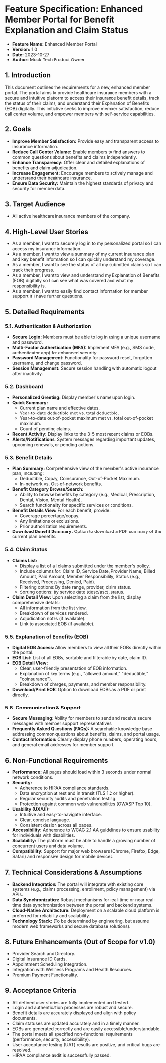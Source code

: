 # Feature Specification: Enhanced Member Portal for Benefit Explanation and Claim Status

*   **Feature Name:** Enhanced Member Portal
*   **Version:** 1.0
*   **Date:** 2023-10-27
*   **Author:** Mock Tech Product Owner

## 1. Introduction

This document outlines the requirements for a new, enhanced member portal. The portal aims to provide healthcare insurance members with a secure and intuitive platform to access their insurance benefit details, track the status of their claims, and understand their Explanation of Benefits (EOB) digitally. This initiative seeks to improve member satisfaction, reduce call center volume, and empower members with self-service capabilities.

## 2. Goals

*   **Improve Member Satisfaction:** Provide easy and transparent access to insurance information.
*   **Reduce Call Center Volume:** Enable members to find answers to common questions about benefits and claims independently.
*   **Enhance Transparency:** Offer clear and detailed explanations of benefits and claim adjudication.
*   **Increase Engagement:** Encourage members to actively manage and understand their healthcare insurance.
*   **Ensure Data Security:** Maintain the highest standards of privacy and security for member data.

## 3. Target Audience

*   All active healthcare insurance members of the company.

## 4. High-Level User Stories

*   As a member, I want to securely log in to my personalized portal so I can access my insurance information.
*   As a member, I want to view a summary of my current insurance plan and key benefit information so I can quickly understand my coverage.
*   As a member, I want to see the status of all my submitted claims so I can track their progress.
*   As a member, I want to view and understand my Explanation of Benefits (EOB) digitally so I can see what was covered and what my responsibility is.
*   As a member, I want to easily find contact information for member support if I have further questions.

## 5. Detailed Requirements

### 5.1. Authentication & Authorization

*   **Secure Login:** Members must be able to log in using a unique username and password.
*   **Multi-Factor Authentication (MFA):** Implement MFA (e.g., SMS code, authenticator app) for enhanced security.
*   **Password Management:** Functionality for password reset, forgotten username, and change password.
*   **Session Management:** Secure session handling with automatic logout after inactivity.

### 5.2. Dashboard

*   **Personalized Greeting:** Display member's name upon login.
*   **Quick Summary:**
    *   Current plan name and effective dates.
    *   Year-to-date deductible met vs. total deductible.
    *   Year-to-date out-of-pocket maximum met vs. total out-of-pocket maximum.
    *   Count of pending claims.
*   **Recent Activity:** Display links to the 3-5 most recent claims or EOBs.
*   **Alerts/Notifications:** System messages regarding important updates, upcoming renewals, or pending actions.

### 5.3. Benefit Details

*   **Plan Summary:** Comprehensive view of the member's active insurance plan, including:
    *   Deductible, Copay, Coinsurance, Out-of-Pocket Maximum.
    *   In-network vs. Out-of-network benefits.
*   **Benefit Category Browse/Search:**
    *   Ability to browse benefits by category (e.g., Medical, Prescription, Dental, Vision, Mental Health).
    *   Search functionality for specific services or conditions.
*   **Benefit Details View:** For each benefit, provide:
    *   Coverage percentage/copay.
    *   Any limitations or exclusions.
    *   Prior authorization requirements.
*   **Download Benefit Summary:** Option to download a PDF summary of the current plan benefits.

### 5.4. Claim Status

*   **Claims List:**
    *   Display a list of all claims submitted under the member's policy.
    *   Include columns for: Claim ID, Service Date, Provider Name, Billed Amount, Paid Amount, Member Responsibility, Status (e.g., Received, Processing, Denied, Paid).
    *   Filtering options: By date range, provider, claim status.
    *   Sorting options: By service date (desc/asc), status.
*   **Claim Detail View:** Upon selecting a claim from the list, display comprehensive details:
    *   All information from the list view.
    *   Breakdown of services rendered.
    *   Adjudication notes (if available).
    *   Link to associated EOB (if available).

### 5.5. Explanation of Benefits (EOB)

*   **Digital EOB Access:** Allow members to view all their EOBs directly within the portal.
*   **EOB List:** List of all EOBs, sortable and filterable by date, claim ID.
*   **EOB Detail View:**
    *   Clear, user-friendly presentation of EOB information.
    *   Explanation of key terms (e.g., "allowed amount," "deductible," "coinsurance").
    *   Breakdown of charges, payments, and member responsibility.
*   **Download/Print EOB:** Option to download EOBs as a PDF or print directly.

### 5.6. Communication & Support

*   **Secure Messaging:** Ability for members to send and receive secure messages with member support representatives.
*   **Frequently Asked Questions (FAQs):** A searchable knowledge base addressing common questions about benefits, claims, and portal usage.
*   **Contact Information:** Clearly display phone numbers, operating hours, and general email addresses for member support.

## 6. Non-Functional Requirements

*   **Performance:** All pages should load within 3 seconds under normal network conditions.
*   **Security:**
    *   Adherence to HIPAA compliance standards.
    *   Data encryption at rest and in transit (TLS 1.2 or higher).
    *   Regular security audits and penetration testing.
    *   Protection against common web vulnerabilities (OWASP Top 10).
*   **Usability (UX/UI):**
    *   Intuitive and easy-to-navigate interface.
    *   Clear, concise language.
    *   Consistent design across all pages.
*   **Accessibility:** Adherence to WCAG 2.1 AA guidelines to ensure usability for individuals with disabilities.
*   **Scalability:** The platform must be able to handle a growing number of concurrent users and data volume.
*   **Compatibility:** Support for major web browsers (Chrome, Firefox, Edge, Safari) and responsive design for mobile devices.

## 7. Technical Considerations & Assumptions

*   **Backend Integration:** The portal will integrate with existing core systems (e.g., claims processing, enrollment, policy management) via APIs.
*   **Data Synchronization:** Robust mechanisms for real-time or near real-time data synchronization between the portal and backend systems.
*   **Cloud-Native Architecture:** Deployment on a scalable cloud platform is preferred for reliability and scalability.
*   **Technology Stack:** (To be determined by engineering, but assume modern web frameworks and secure database solutions).

## 8. Future Enhancements (Out of Scope for v1.0)

*   Provider Search and Directory.
*   Digital Insurance ID Cards.
*   Appointment Scheduling Integration.
*   Integration with Wellness Programs and Health Resources.
*   Premium Payment Functionality.

## 9. Acceptance Criteria

*   All defined user stories are fully implemented and tested.
*   Login and authentication processes are robust and secure.
*   Benefit details are accurately displayed and align with policy documents.
*   Claim statuses are updated accurately and in a timely manner.
*   EOBs are generated correctly and are easily accessible/understandable.
*   The portal meets all specified non-functional requirements (performance, security, accessibility).
*   User acceptance testing (UAT) results are positive, and critical bugs are resolved.
*   HIPAA compliance audit is successfully passed.
